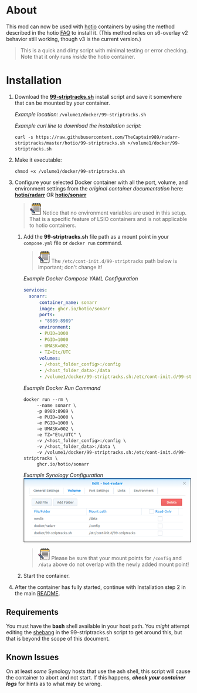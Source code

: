 # About
This mod can now be used with [hotio](https://hotio.dev/) containers by using the method described in the hotio [FAQ](https://hotio.dev/faq/#:~:text=I%20would%20like%20to%20execute%20my%20own%20scripts%20on%20startup%2C%20how%20would%20I%20do%20this%3F) to install it.
(This method relies on s6-overlay v2 behavior still working, though v3 is the current version.)

>This is a quick and dirty script with minimal testing or error checking.  Note that it only runs *inside* the hotio container.

# Installation
1. Download the **[99-striptracks.sh](./99-striptracks.sh)** install script and save it somewhere that can be mounted by your container.  

    *Example location:*  `/volume1/docker/99-striptracks.sh`  

    *Example curl line to download the installation script:*  

    ```shell
    curl -s https://raw.githubusercontent.com/TheCaptain989/radarr-striptracks/master/hotio/99-striptracks.sh >/volume1/docker/99-striptracks.sh
    ```

2. Make it executable:

    ```shell
    chmod +x /volume1/docker/99-striptracks.sh
    ```

3. Configure your selected Docker container with all the port, volume, and environment settings from the *original container documentation* here:  
   **[hotio/radarr](https://hotio.dev/containers/radarr/ "Radarr Docker container")**  OR  **[hotio/sonarr](https://hotio.dev/containers/sonarr/ "Sonarr Docker container")**

   >![notes] Notice that no environment variables are used in this setup.  That is a specific feature of LSIO containers and is not applicable to hotio containers.  

   1. Add the **99-striptracks.sh** file path as a mount point in your `compose.yml` file or `docker run` command.  
      >![notes] The `/etc/cont-init.d/99-striptracks` path below is important; don't change it!   

      *Example Docker Compose YAML Configuration*  

      ```yaml
      services:
        sonarr:
            container_name: sonarr
            image: ghcr.io/hotio/sonarr
            ports:
            - "8989:8989"
            environment:
            - PUID=1000
            - PGID=1000
            - UMASK=002
            - TZ=Etc/UTC
            volumes:
            - /<host_folder_config>:/config
            - /<host_folder_data>:/data
            - /volume1/docker/99-striptracks.sh:/etc/cont-init.d/99-striptracks
      ```  

      *Example Docker Run Command*

       ```shell
       docker run --rm \
            --name sonarr \
            -p 8989:8989 \
            -e PUID=1000 \
            -e PGID=1000 \
            -e UMASK=002 \
            -e TZ="Etc/UTC" \
            -v /<host_folder_config>:/config \
            -v /<host_folder_data>:/data \
            -v /volume1/docker/99-striptracks.sh:/etc/cont-init.d/99-striptracks \
            ghcr.io/hotio/sonarr
       ```  

      *Example Synology Configuration*  
      ![striptracks hotio](../.assets/hotio-striptracks-synology.png "Synology container settings")

      >![notes] Please be sure that your mount points for `/config` and `/data` above do not overlap with the newly added mount point!

   2. Start the container.

4. After the container has fully started, continue with Installation step 2 in the main [README](../README.md#installation).

## Requirements
You must have the **bash** shell available in your host path.  You *might* attempt editing the [shebang](https://en.wikipedia.org/wiki/Shebang_(Unix)) in the 99-striptracks.sh script to get around this, but that is beyond the scope of this document.

## Known Issues
On at least *some* Synology hosts that use the ash shell, this script will cause the container to abort and not start.  If this happens, ***check your container logs*** for hints as to what may be wrong.

[warning]: ../.assets/warning.png "Warning"
[notes]: ../.assets/notes.png "Note"